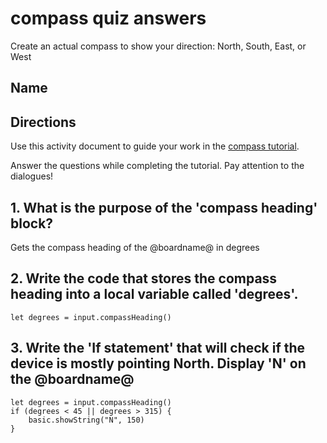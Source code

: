 # compass quiz answers

Create an actual compass to show your direction: North, South, East, or West 

## Name

## Directions

Use this activity document to guide your work in the [compass tutorial](/lessons/compass/activity).

Answer the questions while completing the tutorial. Pay attention to the dialogues!

## 1. What is the purpose of the 'compass heading' block?

Gets the compass heading of the @boardname@ in degrees


## 2. Write the code that stores the compass heading into a local variable called 'degrees'. 


```blocks
let degrees = input.compassHeading()
```

## 3. Write the 'If statement' that will check if the device is mostly pointing North. Display 'N' on the @boardname@ 


```blocks
let degrees = input.compassHeading()
if (degrees < 45 || degrees > 315) {
    basic.showString("N", 150)
}
```
